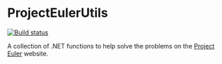 # ProjectEulerUtils

[![Build status](https://ci.appveyor.com/api/projects/status/qvcwq9814ro5aoui?svg=true)](https://ci.appveyor.com/project/eoinmullan/projecteulerutils)

A collection of .NET functions to help solve the problems on the [Project Euler](https://projecteuler.net/) website.

